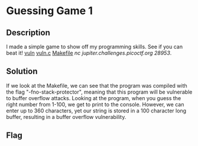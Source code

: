 # Guessing Game 1

## Description

I made a simple game to show off my programming skills. See if you can beat it! [vuln](https://jupiter.challenges.picoctf.org/static/3087c07bcba6f4ca29aa2dffab66c19f/vuln) [vuln.c](https://jupiter.challenges.picoctf.org/static/3087c07bcba6f4ca29aa2dffab66c19f/vuln.c) [Makefile](https://jupiter.challenges.picoctf.org/static/3087c07bcba6f4ca29aa2dffab66c19f/Makefile) *nc jupiter.challenges.picoctf.org 28953*.

## Solution

If we look at the Makefile, we can see that the program was compiled with the flag "-fno-stack-protector", meaning that this program will be vulnerable to buffer overflow attacks. Looking at the program, when you guess the right number from 1-100, we get to print to the console. However, we can enter up to 360 characters, yet our string is stored in a 100 character long buffer, resulting in a buffer overflow vulnerability.

## Flag

